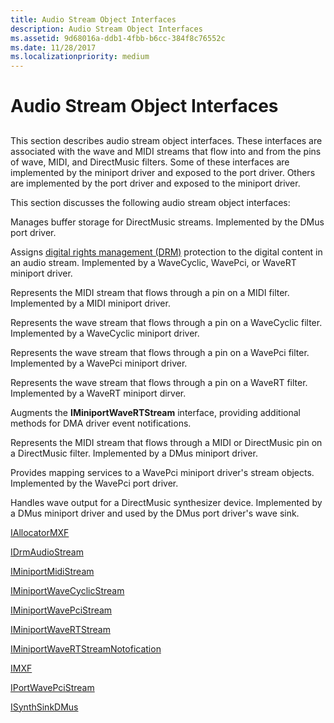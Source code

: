 ```yaml
---
title: Audio Stream Object Interfaces
description: Audio Stream Object Interfaces
ms.assetid: 9d68016a-ddb1-4fbb-b6cc-384f8c76552c
ms.date: 11/28/2017
ms.localizationpriority: medium
---
```


# Audio Stream Object Interfaces


## <span id="ddk_audio_stream_object_interfaces_ks"></span><span id="DDK_AUDIO_STREAM_OBJECT_INTERFACES_KS"></span>


This section describes audio stream object interfaces. These interfaces are associated with the wave and MIDI streams that flow into and from the pins of wave, MIDI, and DirectMusic filters. Some of these interfaces are implemented by the miniport driver and exposed to the port driver. Others are implemented by the port driver and exposed to the miniport driver.

This section discusses the following audio stream object interfaces:

Manages buffer storage for DirectMusic streams. Implemented by the DMus port driver.

Assigns [digital rights management (DRM)](https://docs.microsoft.com/windows-hardware/drivers/audio/digital-rights-management) protection to the digital content in an audio stream. Implemented by a WaveCyclic, WavePci, or WaveRT miniport driver.

Represents the MIDI stream that flows through a pin on a MIDI filter. Implemented by a MIDI miniport driver.

Represents the wave stream that flows through a pin on a WaveCyclic filter. Implemented by a WaveCyclic miniport driver.

Represents the wave stream that flows through a pin on a WavePci filter. Implemented by a WavePci miniport driver.

Represents the wave stream that flows through a pin on a WaveRT filter. Implemented by a WaveRT miniport dirver.

Augments the **IMiniportWaveRTStream** interface, providing additional methods for DMA driver event notifications.

Represents the MIDI stream that flows through a MIDI or DirectMusic pin on a DirectMusic filter. Implemented by a DMus miniport driver.

Provides mapping services to a WavePci miniport driver's stream objects. Implemented by the WavePci port driver.

Handles wave output for a DirectMusic synthesizer device. Implemented by a DMus miniport driver and used by the DMus port driver's wave sink.

[IAllocatorMXF](https://docs.microsoft.com/windows-hardware/drivers/ddi/dmusicks/nn-dmusicks-iallocatormxf)

[IDrmAudioStream](https://docs.microsoft.com/windows-hardware/drivers/ddi/drmk/nn-drmk-idrmaudiostream)

[IMiniportMidiStream](https://docs.microsoft.com/windows-hardware/drivers/ddi/portcls/nn-portcls-iminiportmidistream)

[IMiniportWaveCyclicStream](https://docs.microsoft.com/windows-hardware/drivers/ddi/portcls/nn-portcls-iminiportwavecyclicstream)

[IMiniportWavePciStream](https://docs.microsoft.com/windows-hardware/drivers/ddi/portcls/nn-portcls-iminiportwavepcistream)

[IMiniportWaveRTStream](https://docs.microsoft.com/windows-hardware/drivers/ddi/portcls/nn-portcls-iminiportwavertstream)

[IMiniportWaveRTStreamNotofication](https://docs.microsoft.com/windows-hardware/drivers/ddi/portcls/nn-portcls-iminiportwavertstreamnotification)

[IMXF](https://docs.microsoft.com/windows-hardware/drivers/ddi/dmusicks/nn-dmusicks-imxf)

[IPortWavePciStream](https://docs.microsoft.com/windows-hardware/drivers/ddi/portcls/nn-portcls-iportwavepcistream)

[ISynthSinkDMus](https://docs.microsoft.com/windows-hardware/drivers/ddi/dmusicks/nn-dmusicks-isynthsinkdmus)

 

 





